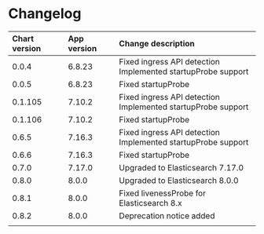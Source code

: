 # Changelog

| Chart version | App version | Change description |
| :------------ | :---------- | :----------------- |
| 0.0.4 | 6.8.23 | Fixed ingress API detection<br>Implemented startupProbe support |
| 0.0.5 | 6.8.23 | Fixed startupProbe |
| 0.1.105 | 7.10.2 | Fixed ingress API detection<br>Implemented startupProbe support |
| 0.1.106 | 7.10.2 | Fixed startupProbe |
| 0.6.5 | 7.16.3 | Fixed ingress API detection<br>Implemented startupProbe support |
| 0.6.6 | 7.16.3 | Fixed startupProbe |
| 0.7.0 | 7.17.0 | Upgraded to Elasticsearch 7.17.0 |
| 0.8.0 | 8.0.0 | Upgraded to Elasticsearch 8.0.0 |
| 0.8.1 | 8.0.0 | Fixed livenessProbe for Elasticsearch 8.x |
| 0.8.2 | 8.0.0 | Deprecation notice added |
| | | |
